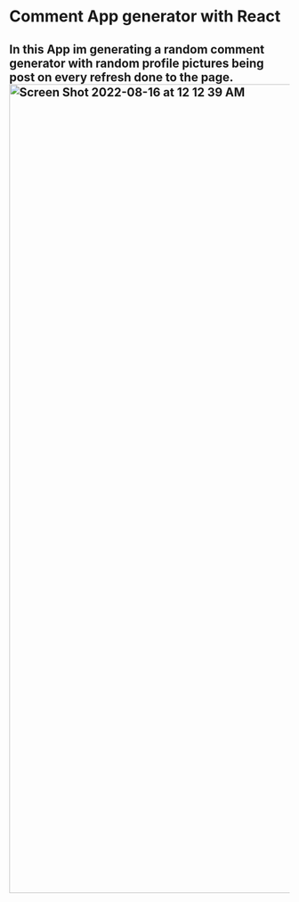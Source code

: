 <h1>Comment App generator with React</h1>

## In this App im generating a random comment generator with random profile pictures being post on every refresh done to the page.<img width="1452" alt="Screen Shot 2022-08-16 at 12 12 39 AM" src="https://user-images.githubusercontent.com/100394905/184802719-b5d2ea3d-b909-4bf6-ac3e-aafefd05c346.png">

